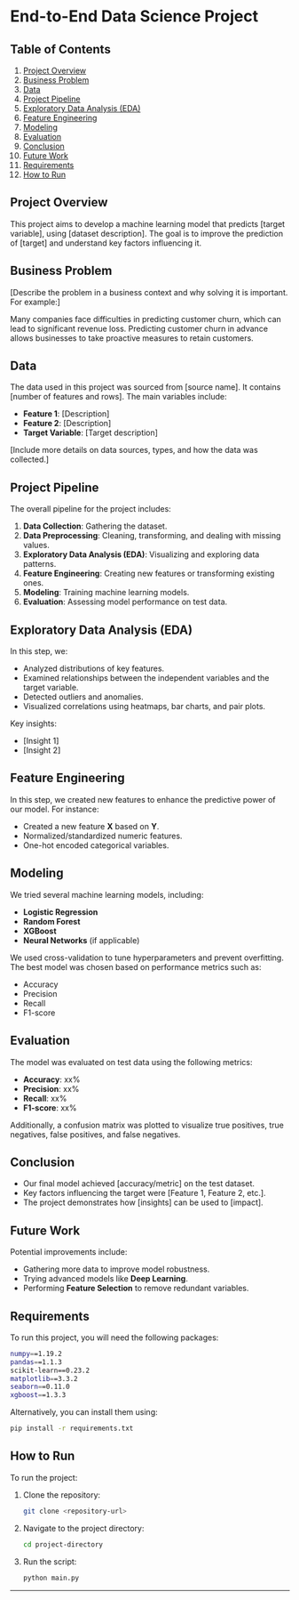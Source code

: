 # End-to-End Data Science Project

## Table of Contents
1. [Project Overview](#project-overview)
2. [Business Problem](#business-problem)
3. [Data](#data)
4. [Project Pipeline](#project-pipeline)
5. [Exploratory Data Analysis (EDA)](#exploratory-data-analysis-eda)
6. [Feature Engineering](#feature-engineering)
7. [Modeling](#modeling)
8. [Evaluation](#evaluation)
9. [Conclusion](#conclusion)
10. [Future Work](#future-work)
11. [Requirements](#requirements)
12. [How to Run](#how-to-run)

## Project Overview
This project aims to develop a machine learning model that predicts [target variable], using [dataset description]. The goal is to improve the prediction of [target] and understand key factors influencing it.

## Business Problem
[Describe the problem in a business context and why solving it is important. For example:]

Many companies face difficulties in predicting customer churn, which can lead to significant revenue loss. Predicting customer churn in advance allows businesses to take proactive measures to retain customers.

## Data
The data used in this project was sourced from [source name]. It contains [number of features and rows]. The main variables include:

- **Feature 1**: [Description]
- **Feature 2**: [Description]
- **Target Variable**: [Target description]

[Include more details on data sources, types, and how the data was collected.]

## Project Pipeline
The overall pipeline for the project includes:

1. **Data Collection**: Gathering the dataset.
2. **Data Preprocessing**: Cleaning, transforming, and dealing with missing values.
3. **Exploratory Data Analysis (EDA)**: Visualizing and exploring data patterns.
4. **Feature Engineering**: Creating new features or transforming existing ones.
5. **Modeling**: Training machine learning models.
6. **Evaluation**: Assessing model performance on test data.

## Exploratory Data Analysis (EDA)
In this step, we:

- Analyzed distributions of key features.
- Examined relationships between the independent variables and the target variable.
- Detected outliers and anomalies.
- Visualized correlations using heatmaps, bar charts, and pair plots.

Key insights:

- [Insight 1]
- [Insight 2]
  
## Feature Engineering
In this step, we created new features to enhance the predictive power of our model. For instance:

- Created a new feature **X** based on **Y**.
- Normalized/standardized numeric features.
- One-hot encoded categorical variables.

## Modeling
We tried several machine learning models, including:

- **Logistic Regression**
- **Random Forest**
- **XGBoost**
- **Neural Networks** (if applicable)

We used cross-validation to tune hyperparameters and prevent overfitting. The best model was chosen based on performance metrics such as:

- Accuracy
- Precision
- Recall
- F1-score

## Evaluation
The model was evaluated on test data using the following metrics:

- **Accuracy**: xx%
- **Precision**: xx%
- **Recall**: xx%
- **F1-score**: xx%

Additionally, a confusion matrix was plotted to visualize true positives, true negatives, false positives, and false negatives.

## Conclusion
- Our final model achieved [accuracy/metric] on the test dataset.
- Key factors influencing the target were [Feature 1, Feature 2, etc.].
- The project demonstrates how [insights] can be used to [impact].

## Future Work
Potential improvements include:

- Gathering more data to improve model robustness.
- Trying advanced models like **Deep Learning**.
- Performing **Feature Selection** to remove redundant variables.
  
## Requirements
To run this project, you will need the following packages:

```bash
numpy==1.19.2
pandas==1.1.3
scikit-learn==0.23.2
matplotlib==3.3.2
seaborn==0.11.0
xgboost==1.3.3
```

Alternatively, you can install them using:

```bash
pip install -r requirements.txt
```

## How to Run
To run the project:

1. Clone the repository:
   ```bash
   git clone <repository-url>
   ```

2. Navigate to the project directory:
   ```bash
   cd project-directory
   ```

3. Run the script:
   ```bash
   python main.py
   ```

---


